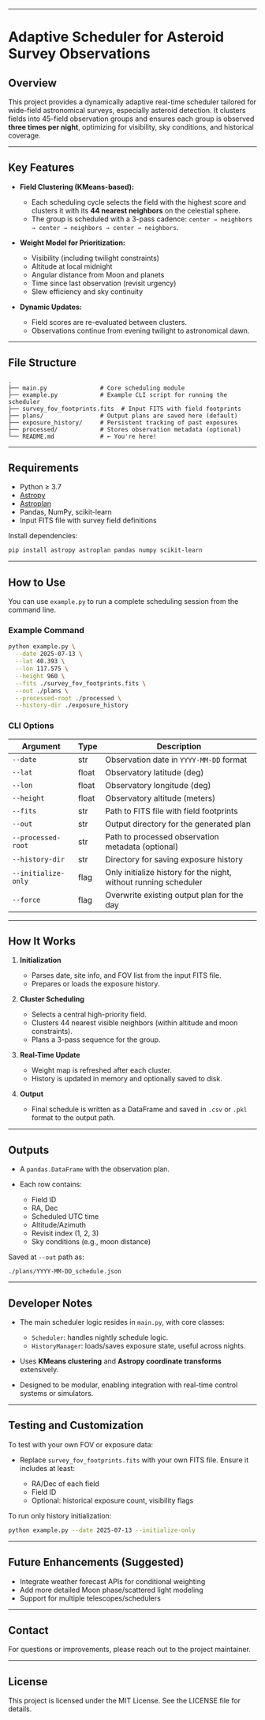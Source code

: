 
---

# Adaptive Scheduler for Asteroid Survey Observations

## Overview

This project provides a dynamically adaptive real-time scheduler tailored for wide-field astronomical surveys, especially asteroid detection. It clusters fields into 45-field observation groups and ensures each group is observed **three times per night**, optimizing for visibility, sky conditions, and historical coverage.

---

## Key Features

* **Field Clustering (KMeans-based):**

  * Each scheduling cycle selects the field with the highest score and clusters it with its **44 nearest neighbors** on the celestial sphere.
  * The group is scheduled with a 3-pass cadence:
    `center → neighbors → center → neighbors → center → neighbors`.

* **Weight Model for Prioritization:**

  * Visibility (including twilight constraints)
  * Altitude at local midnight
  * Angular distance from Moon and planets
  * Time since last observation (revisit urgency)
  * Slew efficiency and sky continuity

* **Dynamic Updates:**

  * Field scores are re-evaluated between clusters.
  * Observations continue from evening twilight to astronomical dawn.

---

## File Structure

```
.
├── main.py               # Core scheduling module
├── example.py            # Example CLI script for running the scheduler
├── survey_fov_footprints.fits  # Input FITS with field footprints
├── plans/                # Output plans are saved here (default)
├── exposure_history/     # Persistent tracking of past exposures
├── processed/            # Stores observation metadata (optional)
└── README.md             # ← You're here!
```

---

## Requirements

* Python ≥ 3.7
* [Astropy](https://www.astropy.org/)
* [Astroplan](https://astroplan.readthedocs.io/)
* Pandas, NumPy, scikit-learn
* Input FITS file with survey field definitions

Install dependencies:

```bash
pip install astropy astroplan pandas numpy scikit-learn
```

---

## How to Use

You can use `example.py` to run a complete scheduling session from the command line.

### Example Command

```bash
python example.py \
  --date 2025-07-13 \
  --lat 40.393 \
  --lon 117.575 \
  --height 960 \
  --fits ./survey_fov_footprints.fits \
  --out ./plans \
  --processed-root ./processed \
  --history-dir ./exposure_history
```

### CLI Options

| Argument            | Type  | Description                                                      |
| ------------------- | ----- | ---------------------------------------------------------------- |
| `--date`            | str   | Observation date in `YYYY-MM-DD` format                          |
| `--lat`             | float | Observatory latitude (deg)                                       |
| `--lon`             | float | Observatory longitude (deg)                                      |
| `--height`          | float | Observatory altitude (meters)                                    |
| `--fits`            | str   | Path to FITS file with field footprints                          |
| `--out`             | str   | Output directory for the generated plan                          |
| `--processed-root`  | str   | Path to processed observation metadata (optional)                |
| `--history-dir`     | str   | Directory for saving exposure history                            |
| `--initialize-only` | flag  | Only initialize history for the night, without running scheduler |
| `--force`           | flag  | Overwrite existing output plan for the day                       |

---

## How It Works

1. **Initialization**

   * Parses date, site info, and FOV list from the input FITS file.
   * Prepares or loads the exposure history.

2. **Cluster Scheduling**

   * Selects a central high-priority field.
   * Clusters 44 nearest visible neighbors (within altitude and moon constraints).
   * Plans a 3-pass sequence for the group.

3. **Real-Time Update**

   * Weight map is refreshed after each cluster.
   * History is updated in memory and optionally saved to disk.

4. **Output**

   * Final schedule is written as a DataFrame and saved in `.csv` or `.pkl` format to the output path.

---

## Outputs

* A `pandas.DataFrame` with the observation plan.
* Each row contains:

  * Field ID
  * RA, Dec
  * Scheduled UTC time
  * Altitude/Azimuth
  * Revisit index (1, 2, 3)
  * Sky conditions (e.g., moon distance)

Saved at `--out` path as:

```
./plans/YYYY-MM-DD_schedule.json
```

---

## Developer Notes

* The main scheduler logic resides in `main.py`, with core classes:

  * `Scheduler`: handles nightly schedule logic.
  * `HistoryManager`: loads/saves exposure state, useful across nights.
* Uses **KMeans clustering** and **Astropy coordinate transforms** extensively.
* Designed to be modular, enabling integration with real-time control systems or simulators.

---

## Testing and Customization

To test with your own FOV or exposure data:

* Replace `survey_fov_footprints.fits` with your own FITS file. Ensure it includes at least:

  * RA/Dec of each field
  * Field ID
  * Optional: historical exposure count, visibility flags

To run only history initialization:

```bash
python example.py --date 2025-07-13 --initialize-only
```

---

## Future Enhancements (Suggested)

* Integrate weather forecast APIs for conditional weighting
* Add more detailed Moon phase/scattered light modeling
* Support for multiple telescopes/schedulers

---

## Contact

For questions or improvements, please reach out to the project maintainer.

---

## License

This project is licensed under the MIT License. See the LICENSE file for details.